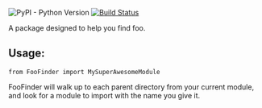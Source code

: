 ![PyPI - Python Version](https://img.shields.io/pypi/pyversions/django)
[![Build Status](https://travis-ci.org/MadisonAster/FooFinder.svg?branch=master)](https://travis-ci.org/MadisonAster/FooFinder)

A package designed to help you find foo.

## Usage:
```
from FooFinder import MySuperAwesomeModule
```

FooFinder will walk up to each parent directory from your current module, and look for a module to import with the name you give it.
